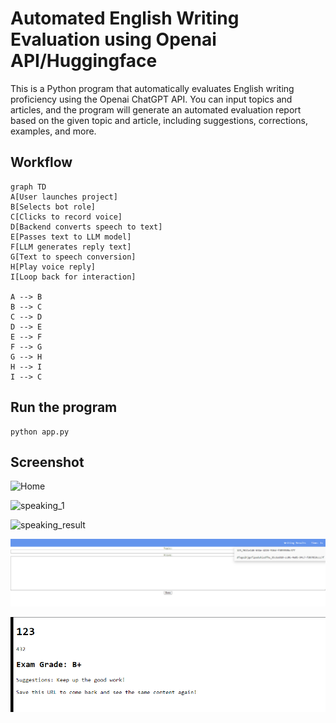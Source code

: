 # Automated English Writing Evaluation using Openai API/Huggingface

This is a Python program that automatically evaluates English writing proficiency using the Openai ChatGPT API. You can input topics and articles, and the program will generate an automated evaluation report based on the given topic and article, including suggestions, corrections, examples, and more.

## Workflow
```mermaid
graph TD
A[User launches project]
B[Selects bot role]
C[Clicks to record voice]
D[Backend converts speech to text] 
E[Passes text to LLM model]
F[LLM generates reply text]
G[Text to speech conversion]
H[Play voice reply]
I[Loop back for interaction]

A --> B
B --> C
C --> D
D --> E
E --> F
F --> G 
G --> H
H --> I
I --> C
```

## Run the program

```
python app.py
```


## Screenshot

![Home](screenshot/home.bmp)

![speaking_1](screenshot/speaking_1.bmp)

![speaking_result](screenshot/speaking_result.bmp)

![writing_1](screenshot/writing_1.bmp)

![writing_result](screenshot/writing_result.bmp)
